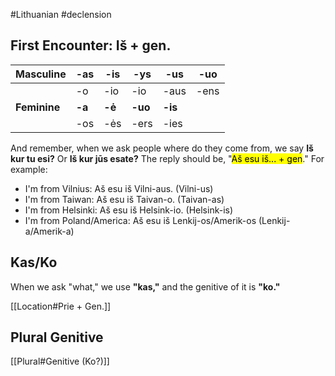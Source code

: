 #Lithuanian #declension 

## First Encounter: Iš + gen.

| Masculine    | -as    | -is     | -ys     | -us     | -uo  |
| ------------ | ------ | ------- | ------- | ------- | ---- |
|              | -o     | -io     | -io     | -aus    | -ens |
| __Feminine__ | __-a__ | __-ė__ | __-uo__ | __-is__ |      |
|              | -os    | -ės    | -ers    | -ies    |      |

And remember, when we ask people where do they come from, we say __Iš kur tu esi?__ Or __Iš kur jūs esate?__ The reply should be, "<mark class="hltr-green">Aš esu iš... + gen</mark>." For example:

- I'm from Vilnius: Aš esu iš Vilni-aus. (Vilni-us)
- I'm from Taiwan: Aš esu iš Taivan-o. (Taivan-as)
- I'm from Helsinki: Aš esu iš Helsink-io. (Helsink-is)
- I'm from Poland/America: Aš esu iš  Lenkij-os/Amerik-os (Lenkij-a/Amerik-a)

## Kas/Ko

When we ask "what," we use __"kas,"__ and the genitive of it is __"ko."__

[[Location#Prie + Gen.]]

## Plural Genitive

[[Plural#Genitive (Ko?)]]